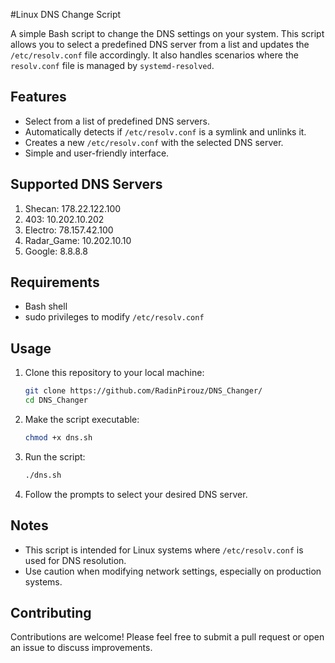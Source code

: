 #Linux DNS Change Script

A simple Bash script to change the DNS settings on your system. This script allows you to select a predefined DNS server from a list and updates the `/etc/resolv.conf` file accordingly. It also handles scenarios where the `resolv.conf` file is managed by `systemd-resolved`.

## Features

- Select from a list of predefined DNS servers.
- Automatically detects if `/etc/resolv.conf` is a symlink and unlinks it.
- Creates a new `/etc/resolv.conf` with the selected DNS server.
- Simple and user-friendly interface.

## Supported DNS Servers

1. Shecan: 178.22.122.100
2. 403: 10.202.10.202
3. Electro: 78.157.42.100
4. Radar_Game: 10.202.10.10
5. Google: 8.8.8.8

## Requirements

- Bash shell
- sudo privileges to modify `/etc/resolv.conf`

## Usage

1. Clone this repository to your local machine:
   ```bash
   git clone https://github.com/RadinPirouz/DNS_Changer/
   cd DNS_Changer
   ```

2. Make the script executable:
   ```bash
   chmod +x dns.sh
   ```

3. Run the script:
   ```bash
   ./dns.sh
   ```

4. Follow the prompts to select your desired DNS server.

## Notes

- This script is intended for Linux systems where `/etc/resolv.conf` is used for DNS resolution.
- Use caution when modifying network settings, especially on production systems.

## Contributing

Contributions are welcome! Please feel free to submit a pull request or open an issue to discuss improvements.

